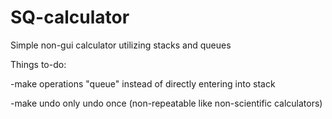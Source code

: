 # SQ-calculator
Simple non-gui calculator utilizing stacks and queues

Things to-do:

  -make operations "queue" instead of directly entering into stack

  -make undo only undo once (non-repeatable like non-scientific calculators)
